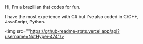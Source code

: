 Hi, I'm a brazillian that codes for fun.

I have the most experience with C# but I've also coded in C/C++, JavaScript, Python.

<picture>
  <source srcset=
"https://github-readme-stats.vercel.app/api?username=NotHyper-474"
  media="(min-width: 25%)"

  <img src=""https://github-readme-stats.vercel.app/api?username=NotHyper-474"/>
>

</picture>



<!---
NotHyper-474/NotHyper-474 is a ✨ special ✨ repository because its `README.md` (this file) appears on your GitHub profile.
You can click the Preview link to take a look at your changes.
--->

